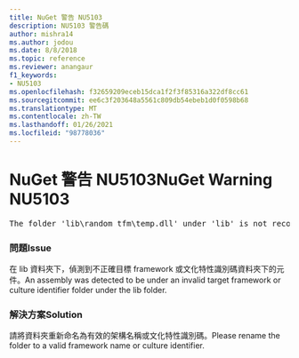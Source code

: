```yaml
---
title: NuGet 警告 NU5103
description: NU5103 警告碼
author: mishra14
ms.author: jodou
ms.date: 8/8/2018
ms.topic: reference
ms.reviewer: anangaur
f1_keywords:
- NU5103
ms.openlocfilehash: f32659209eceb15dca1f2f3f85316a322df8cc61
ms.sourcegitcommit: ee6c3f203648a5561c809db54ebeb1d0f0598b68
ms.translationtype: MT
ms.contentlocale: zh-TW
ms.lasthandoff: 01/26/2021
ms.locfileid: "98778036"
---
```

# <a name="nuget-warning-nu5103"></a><span data-ttu-id="05695-103">NuGet 警告 NU5103</span><span class="sxs-lookup"><span data-stu-id="05695-103">NuGet Warning NU5103</span></span>
<pre>The folder 'lib\random_tfm\temp.dll' under 'lib' is not recognized as a valid framework name or a supported culture identifier. Rename it to a valid framework name or culture identifier.</pre>

### <a name="issue"></a><span data-ttu-id="05695-104">問題</span><span class="sxs-lookup"><span data-stu-id="05695-104">Issue</span></span>

<span data-ttu-id="05695-105">在 lib 資料夾下，偵測到不正確目標 framework 或文化特性識別碼資料夾下的元件。</span><span class="sxs-lookup"><span data-stu-id="05695-105">An assembly was detected to be under an invalid target framework or culture identifier folder under the lib folder.</span></span>


### <a name="solution"></a><span data-ttu-id="05695-106">解決方案</span><span class="sxs-lookup"><span data-stu-id="05695-106">Solution</span></span>

<span data-ttu-id="05695-107">請將資料夾重新命名為有效的架構名稱或文化特性識別碼。</span><span class="sxs-lookup"><span data-stu-id="05695-107">Please rename the folder to a valid framework name or culture identifier.</span></span>

